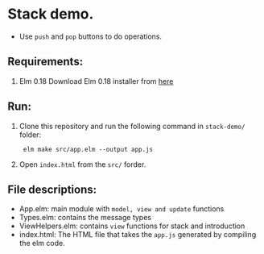 # Stack demo.

- Use `push` and `pop` buttons to do operations.

## Requirements:

1. Elm 0.18
   Download Elm 0.18 installer from [here](https://github.com/hellomasaya/elm-programming/blob/master/Elm-Platform-0.18.pkg)
   
## Run:

1. Clone this repository and run the following command in `stack-demo/` folder:

        elm make src/app.elm --output app.js
   
2. Open `index.html` from the `src/` forder.

## File descriptions:
- App.elm: main module with `model, view and update` functions
- Types.elm: contains the message types
- ViewHelpers.elm: contains `view` functions for stack and introduction
- index.html: The HTML file that takes the `app.js` generated by compiling the elm code.
